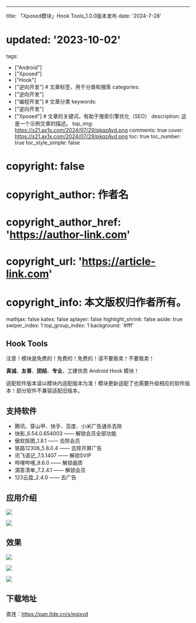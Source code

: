 ---
title: 「Xposed模块」Hook Tools_1.0.0版本发布
date: '2024-7-28'
# updated: '2023-10-02'
tags: 
  - ["Android"]
  - ["Xposed"]
  - ["Hook"]
  - ["逆向开发"]  # 文章标签，用于分类和搜索
categories: 
  - ["逆向开发"]
  - ["编程开发"]  # 文章分类
keywords: 
  - ["逆向开发"]
  - ["Xposed"]  # 文章的关键词，有助于搜索引擎优化（SEO）
description: 这是一个示例文章的描述。
top_img: https://s21.ax1x.com/2024/07/29/pkqzAvd.png
comments: true
cover: https://s21.ax1x.com/2024/07/29/pkqzAvd.png
toc: true
toc_number: true
toc_style_simple: false
# copyright: false
# copyright_author: 作者名
# copyright_author_href: 'https://author-link.com'
# copyright_url: 'https://article-link.com'
# copyright_info: 本文版权归作者所有。
mathjax: false
katex: false
aplayer: false
highlight_shrink: false
aside: true
swiper_index: 1
top_group_index: 1
background: '#fff'

## Hook Tools

注意！模块是免费的！免费的！免费的！请不要贩卖！不要贩卖！

**真诚**、**友善**、**团结**、**专业**，工建优质 Android Hook 模块！

适配软件版本请以模块内适配版本为准！模块更新适配了也需要升级相应的软件版本！部分软件不兼容适配旧版本。

## 支持软件

- 腾讯、穿山甲、快手、百度、小米广告通杀去除
- 快影_6.54.0.654003 —— 解锁会员全部功能
- 傲软抠图_1.8.1 —— 去除会员
- 铁路12306_5.8.0.4 —— 去除开屏广告
- 讯飞语记_7.5.1407 —— 解锁SVIP
- 哔哩哔哩_8.6.0 —— 解锁画质
- 滴答清单_7.2.4.1 —— 解锁会员
- 123云盘_2.4.0 —— 去广告

##  应用介绍

![](../doc/PastKing_2024-07-28_18-49-22.png)

![](../doc/PastKing_2024-07-28_18-49-54.png)

## 效果

![](../doc/PastKing_2024-07-28_18-52-22.png)

![](../doc/PastKing_2024-07-28_18-53-45.png)

![](../doc/PastKing_2024-07-29_07-58-59.png)

## 下载地址
直连：https://pan.ltde.cn/s/egjxvd